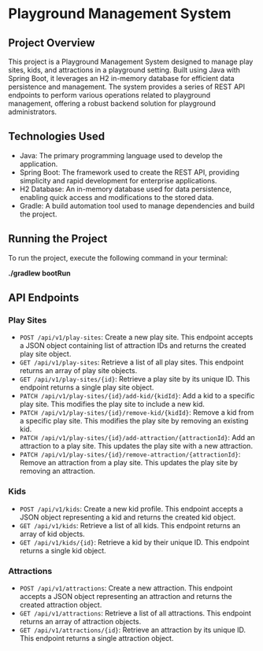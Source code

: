 <h1>Playground Management System</h1>
<h2>Project Overview</h2>
<p>This project is a Playground Management System designed to manage play sites, kids, and attractions in a playground setting. Built using Java with Spring Boot, it leverages an H2 in-memory database for efficient data persistence and management. The system provides a series of REST API endpoints to perform various operations related to playground management, offering a robust backend solution for playground administrators.</p>
<h2>Technologies Used</h2>
<ul>
   <li>Java: The primary programming language used to develop the application.</li>
   <li>Spring Boot: The framework used to create the REST API, providing simplicity and rapid development for enterprise applications.</li>
   <li>H2 Database: An in-memory database used for data persistence, enabling quick access and modifications to the stored data.</li>
   <li>Gradle: A build automation tool used to manage dependencies and build the project.</li>
</ul>
<h2>Running the Project</h2>
<p>To run the project, execute the following command in your terminal:</p>
<b>./gradlew bootRun</b>
</code></div></div></pre>
<h2>API Endpoints</h2>
<h3>Play Sites</h3>
<ul>
   <li><code>POST /api/v1/play-sites</code>: Create a new play site. This endpoint accepts a JSON object containing list of attraction IDs and returns the created play site object.</li>
   <li><code>GET /api/v1/play-sites</code>: Retrieve a list of all play sites. This endpoint returns an array of play site objects.</li>
   <li><code>GET /api/v1/play-sites/{id}</code>: Retrieve a play site by its unique ID. This endpoint returns a single play site object.</li>
   <li><code>PATCH /api/v1/play-sites/{id}/add-kid/{kidId}</code>: Add a kid to a specific play site. This modifies the play site to include a new kid.</li>
   <li><code>PATCH /api/v1/play-sites/{id}/remove-kid/{kidId}</code>: Remove a kid from a specific play site. This modifies the play site by removing an existing kid.</li>
   <li><code>PATCH /api/v1/play-sites/{id}/add-attraction/{attractionId}</code>: Add an attraction to a play site. This updates the play site with a new attraction.</li>
   <li><code>PATCH /api/v1/play-sites/{id}/remove-attraction/{attractionId}</code>: Remove an attraction from a play site. This updates the play site by removing an attraction.</li>
</ul>
<h3>Kids</h3>
<ul>
   <li><code>POST /api/v1/kids</code>: Create a new kid profile. This endpoint accepts a JSON object representing a kid and returns the created kid object.</li>
   <li><code>GET /api/v1/kids</code>: Retrieve a list of all kids. This endpoint returns an array of kid objects.</li>
   <li><code>GET /api/v1/kids/{id}</code>: Retrieve a kid by their unique ID. This endpoint returns a single kid object.</li>
</ul>
<h3>Attractions</h3>
<ul>
   <li><code>POST /api/v1/attractions</code>: Create a new attraction. This endpoint accepts a JSON object representing an attraction and returns the created attraction object.</li>
   <li><code>GET /api/v1/attractions</code>: Retrieve a list of all attractions. This endpoint returns an array of attraction objects.</li>
   <li><code>GET /api/v1/attractions/{id}</code>: Retrieve an attraction by its unique ID. This endpoint returns a single attraction object.</li>
</ul>